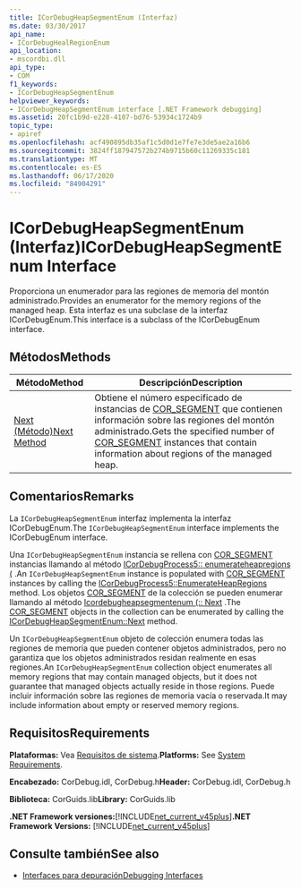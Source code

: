 ```yaml
---
title: ICorDebugHeapSegmentEnum (Interfaz)
ms.date: 03/30/2017
api_name:
- ICorDebugHealRegionEnum
api_location:
- mscordbi.dll
api_type:
- COM
f1_keywords:
- ICorDebugHeapSegmentEnum
helpviewer_keywords:
- ICorDebugHeapSegmentEnum interface [.NET Framework debugging]
ms.assetid: 20fc1b9d-e228-4107-bd76-53934c1724b9
topic_type:
- apiref
ms.openlocfilehash: acf490895db35af1c5d0d1e7fe7e3de5ae2a16b6
ms.sourcegitcommit: 3824ff187947572b274b9715b60c11269335c181
ms.translationtype: MT
ms.contentlocale: es-ES
ms.lasthandoff: 06/17/2020
ms.locfileid: "84904291"
---
```

# <a name="icordebugheapsegmentenum-interface"></a><span data-ttu-id="e1699-102">ICorDebugHeapSegmentEnum (Interfaz)</span><span class="sxs-lookup"><span data-stu-id="e1699-102">ICorDebugHeapSegmentEnum Interface</span></span>
<span data-ttu-id="e1699-103">Proporciona un enumerador para las regiones de memoria del montón administrado.</span><span class="sxs-lookup"><span data-stu-id="e1699-103">Provides an enumerator for the memory regions of the managed heap.</span></span> <span data-ttu-id="e1699-104">Esta interfaz es una subclase de la interfaz ICorDebugEnum.</span><span class="sxs-lookup"><span data-stu-id="e1699-104">This interface is a subclass of the ICorDebugEnum interface.</span></span>  
  
## <a name="methods"></a><span data-ttu-id="e1699-105">Métodos</span><span class="sxs-lookup"><span data-stu-id="e1699-105">Methods</span></span>  
  
|<span data-ttu-id="e1699-106">Método</span><span class="sxs-lookup"><span data-stu-id="e1699-106">Method</span></span>|<span data-ttu-id="e1699-107">Descripción</span><span class="sxs-lookup"><span data-stu-id="e1699-107">Description</span></span>|  
|------------|-----------------|  
|[<span data-ttu-id="e1699-108">Next (Método)</span><span class="sxs-lookup"><span data-stu-id="e1699-108">Next Method</span></span>](icordebugheapsegmentenum-next-method.md)|<span data-ttu-id="e1699-109">Obtiene el número especificado de instancias de [COR_SEGMENT](cor-segment-structure.md) que contienen información sobre las regiones del montón administrado.</span><span class="sxs-lookup"><span data-stu-id="e1699-109">Gets the specified number of [COR_SEGMENT](cor-segment-structure.md) instances that contain information about regions of the managed heap.</span></span>|  
  
## <a name="remarks"></a><span data-ttu-id="e1699-110">Comentarios</span><span class="sxs-lookup"><span data-stu-id="e1699-110">Remarks</span></span>  
 <span data-ttu-id="e1699-111">La `ICorDebugHeapSegmentEnum` interfaz implementa la interfaz ICorDebugEnum.</span><span class="sxs-lookup"><span data-stu-id="e1699-111">The `ICorDebugHeapSegmentEnum` interface implements the ICorDebugEnum interface.</span></span>  
  
 <span data-ttu-id="e1699-112">Una `ICorDebugHeapSegmentEnum` instancia se rellena con [COR_SEGMENT](cor-segment-structure.md) instancias llamando al método [ICorDebugProcess5:: enumerateheapregions (](icordebugprocess5-enumerateheapregions-method.md) .</span><span class="sxs-lookup"><span data-stu-id="e1699-112">An `ICorDebugHeapSegmentEnum` instance is populated with [COR_SEGMENT](cor-segment-structure.md) instances by calling the [ICorDebugProcess5::EnumerateHeapRegions](icordebugprocess5-enumerateheapregions-method.md) method.</span></span> <span data-ttu-id="e1699-113">Los objetos [COR_SEGMENT](cor-segment-structure.md) de la colección se pueden enumerar llamando al método [Icordebugheapsegmentenum (:: Next](icordebugheapsegmentenum-next-method.md) .</span><span class="sxs-lookup"><span data-stu-id="e1699-113">The [COR_SEGMENT](cor-segment-structure.md) objects in the collection can be enumerated by calling the [ICorDebugHeapSegmentEnum::Next](icordebugheapsegmentenum-next-method.md) method.</span></span>  
  
 <span data-ttu-id="e1699-114">Un `ICorDebugHeapSegmentEnum` objeto de colección enumera todas las regiones de memoria que pueden contener objetos administrados, pero no garantiza que los objetos administrados residan realmente en esas regiones.</span><span class="sxs-lookup"><span data-stu-id="e1699-114">An `ICorDebugHeapSegmentEnum` collection object enumerates all memory regions that may contain managed objects, but it does not guarantee that managed objects actually reside in those regions.</span></span> <span data-ttu-id="e1699-115">Puede incluir información sobre las regiones de memoria vacía o reservada.</span><span class="sxs-lookup"><span data-stu-id="e1699-115">It may include information about empty or reserved memory regions.</span></span>  
  
## <a name="requirements"></a><span data-ttu-id="e1699-116">Requisitos</span><span class="sxs-lookup"><span data-stu-id="e1699-116">Requirements</span></span>  
 <span data-ttu-id="e1699-117">**Plataformas:** Vea [Requisitos de sistema](../../get-started/system-requirements.md).</span><span class="sxs-lookup"><span data-stu-id="e1699-117">**Platforms:** See [System Requirements](../../get-started/system-requirements.md).</span></span>  
  
 <span data-ttu-id="e1699-118">**Encabezado:** CorDebug.idl, CorDebug.h</span><span class="sxs-lookup"><span data-stu-id="e1699-118">**Header:** CorDebug.idl, CorDebug.h</span></span>  
  
 <span data-ttu-id="e1699-119">**Biblioteca:** CorGuids.lib</span><span class="sxs-lookup"><span data-stu-id="e1699-119">**Library:** CorGuids.lib</span></span>  
  
 <span data-ttu-id="e1699-120">**.NET Framework versiones:**[!INCLUDE[net_current_v45plus](../../../../includes/net-current-v45plus-md.md)]</span><span class="sxs-lookup"><span data-stu-id="e1699-120">**.NET Framework Versions:** [!INCLUDE[net_current_v45plus](../../../../includes/net-current-v45plus-md.md)]</span></span>  
  
## <a name="see-also"></a><span data-ttu-id="e1699-121">Consulte también</span><span class="sxs-lookup"><span data-stu-id="e1699-121">See also</span></span>

- [<span data-ttu-id="e1699-122">Interfaces para depuración</span><span class="sxs-lookup"><span data-stu-id="e1699-122">Debugging Interfaces</span></span>](debugging-interfaces.md)

